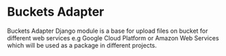 # Buckets Adapter

Buckets Adapter Django module is a base for upload files on bucket for different web services e.g Google Cloud Platform or Amazon Web Services which will be used as a package in different projects.
